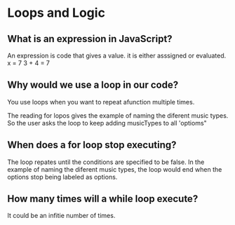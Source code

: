 # Loops and Logic

## What is an expression in JavaScript?

An expression is code that gives a value. it is either asssigned or evaluated.
x = 7
3 + 4 = 7

## Why would we use a loop in our code?

You use loops when you want to repeat afunction multiple times.

The reading for lopos gives the example of naming the diferent music types. So the user asks the loop to keep adding musicTypes to all 'optioms"

## When does a for loop stop executing?

The loop repates until the conditions are specified to be false.
In the example of naming the diferent music types, the loop would end when the options stop being labeled as options.

## How many times will a while loop execute?

It could be an infitie number of times.
